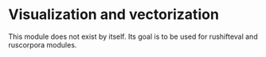 # Visualization and vectorization

This module does not exist by itself. Its goal is to be used for rushifteval and ruscorpora
modules.
